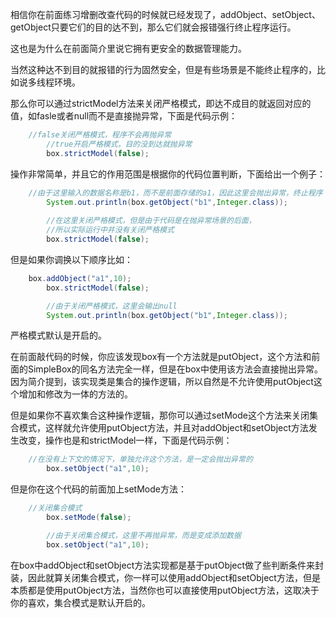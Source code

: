 相信你在前面练习增删改查代码的时候就已经发现了，addObject、setObject、getObject只要它们的目的达不到，那么它们就会报错强行终止程序运行。

这也是为什么在前面简介里说它拥有更安全的数据管理能力。

当然这种达不到目的就报错的行为固然安全，但是有些场景是不能终止程序的，比如说多线程环境。

那么你可以通过strictModel方法来关闭严格模式，即达不成目的就返回对应的值，如fasle或者null而不是直接抛异常，下面是代码示例：
```java
	//false关闭严格模式，程序不会再抛异常
        //true开启严格模式，目的没到达就抛异常
        box.strictModel(false);
```
操作非常简单，并且它的作用范围是根据你的代码位置判断，下面给出一个例子：
```java
	//由于这里输入的数据名称是b1，而不是前面存储的a1，因此这里会抛出异常，终止程序
        System.out.println(box.getObject("b1",Integer.class));
        
        //在这里关闭严格模式，但是由于代码是在抛异常场景的后面，
        //所以实际运行中并没有关闭严格模式
        box.strictModel(false);
```
但是如果你调换以下顺序比如：
```java
	box.addObject("a1",10);
        box.strictModel(false);

        //由于关闭严格模式，这里会输出null
        System.out.println(box.getObject("b1",Integer.class));
```
严格模式默认是开启的。



在前面敲代码的时候，你应该发现box有一个方法就是putObject，这个方法和前面的SimpleBox的同名方法完全一样，但是在box中使用该方法会直接抛出异常。因为简介提到，该实现类是集合的操作逻辑，所以自然是不允许使用putObject这个增加和修改为一体的方法的。

但是如果你不喜欢集合这种操作逻辑，那你可以通过setMode这个方法来关闭集合模式，这样就允许使用putObject方法，并且对addObject和setObject方法发生改变，操作也是和strictModel一样，下面是代码示例：
```java
 	//在没有上下文的情况下，单独允许这个方法，是一定会抛出异常的
        box.setObject("a1",10);
```
但是你在这个代码的前面加上setMode方法：
```java
	//关闭集合模式
        box.setMode(false);

        //由于关闭集合模式，这里不再抛异常，而是变成添加数据
        box.setObject("a1",10);
```
在box中addObject和setObject方法实现都是基于putObject做了些判断条件来封装，因此就算关闭集合模式，你一样可以使用addObject和setObject方法，但是本质都是使用putObject方法，当然你也可以直接使用putObject方法，这取决于你的喜欢，集合模式是默认开启的。
